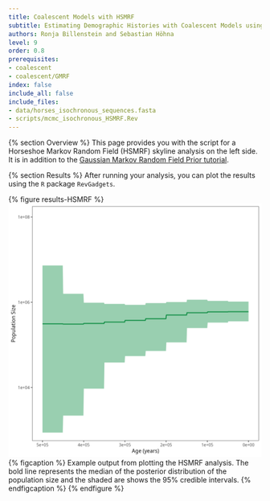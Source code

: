 ```yaml
---
title: Coalescent Models with HSMRF
subtitle: Estimating Demographic Histories with Coalescent Models using a Horsehoe Markov Random Field Prior
authors: Ronja Billenstein and Sebastian Höhna
level: 9
order: 0.8
prerequisites:
- coalescent
- coalescent/GMRF
index: false
include_all: false
include_files:
- data/horses_isochronous_sequences.fasta
- scripts/mcmc_isochronous_HSMRF.Rev
---
```


{% section Overview %}
This page provides you with the script for a Horseshoe Markov Random Field (HSMRF) skyline analysis on the left side.
It is in addition to the [Gaussian Markov Random Field Prior tutorial]({{base.url}}/tutorials/coalescent/GMRF).

{% section Results %}
After running your analysis, you can plot the results using the `R` package `RevGadgets`.

{% figure results-HSMRF %}
<img src="figures/horses_iso_HSMRF.png" width="800">
{% figcaption %}
Example output from plotting the HSMRF analysis. The bold line represents the median of the posterior distribution of the population size and the shaded are shows the $95\%$ credible intervals.
{% endfigcaption %}
{% endfigure %}
